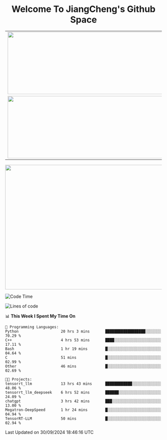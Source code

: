 <h1 align="center">Welcome To JiangCheng's Github Space</h1>

<table align="center" frame="void" rules="none" >
  <tr>
    <td>
      <div align="center"> <img height="200px" width="500px"  src="https://github-readme-stats.vercel.app/api?username=thisjiang&hide_title=true&hide_border=true&layout=compact&show_icons=trueline_height=21&text_color=000&icon_color=000&bg_color=0,ea6161,ffc64d,fffc4d,52fa5a&theme=graywhite" /> </div>
    </td>
    <td>
      <div align="center"> <img height="200px" width="500px" src="https://github-readme-stats.vercel.app/api/top-langs/?username=thisjiang&hide_title=true&hide_border=true&layout=compact&langs_count=6&text_color=000&icon_color=fff&bg_color=0,52fa5a,4dfcff,c64dff&theme=graywhite" /> </div>
    </td>
  </tr>
  <tr>
    <td>
      <div align="center"> <img height="200px" width="500px" src="https://github-readme-streak-stats.herokuapp.com/?user=thisjiang&hide_title=true&hide_border=true&layout=compact&langs_count=6" /> </div>
    </td>
    <td>
      <div align="center"> 
      <a href="https://github.com/" target="_blank"><img style="margin: 10px" src="https://profilinator.rishav.dev/skills-assets/git-scm-icon.svg" alt="Git" height="50" /></a>  
      <a href="https://www.linux.org/" target="_blank"><img style="margin: 10px" src="https://profilinator.rishav.dev/skills-assets/linux-original.svg" alt="Linux" height="50" /></a>  
      <a href="https://www.gnu.org/software/bash/" target="_blank"><img style="margin: 10px" src="https://profilinator.rishav.dev/skills-assets/gnu_bash-icon.svg" alt="Bash" height="50" /></a>  
      </div>
    </td>
  </tr>
</table>

<div align="center"> <img height="400px" width="1000px" src="https://github-readme-activity-graph.cyclic.app/graph?username=thisjiang&theme=react&hide_title=true&hide_border=true&layout=compact&langs_count=6" /> </div></td>

<!--START_SECTION:waka-->
![Code Time](http://img.shields.io/badge/Code%20Time-1%2C789%20hrs%2044%20mins-blue)

![Lines of code](https://img.shields.io/badge/From%20Hello%20World%20I%27ve%20Written-218.2%20thousand%20lines%20of%20code-blue)

📊 **This Week I Spent My Time On** 

```text
💬 Programming Languages: 
Python                   20 hrs 3 mins       ██████████████████░░░░░░░   70.29 % 
C++                      4 hrs 53 mins       ████░░░░░░░░░░░░░░░░░░░░░   17.11 % 
Bash                     1 hr 19 mins        █░░░░░░░░░░░░░░░░░░░░░░░░   04.64 % 
C                        51 mins             █░░░░░░░░░░░░░░░░░░░░░░░░   02.99 % 
Other                    46 mins             █░░░░░░░░░░░░░░░░░░░░░░░░   02.69 % 

🐱‍💻 Projects: 
tensorrt_llm             13 hrs 43 mins      ████████████░░░░░░░░░░░░░   48.06 % 
tensorrt_llm_deepseek    6 hrs 52 mins       ██████░░░░░░░░░░░░░░░░░░░   24.09 % 
chatgpt                  3 hrs 42 mins       ███░░░░░░░░░░░░░░░░░░░░░░   13.00 % 
Megatron-DeepSpeed       1 hr 24 mins        █░░░░░░░░░░░░░░░░░░░░░░░░   04.94 % 
TensorRT-LLM             50 mins             █░░░░░░░░░░░░░░░░░░░░░░░░   02.94 % 
```


 Last Updated on 30/09/2024 18:46:16 UTC
<!--END_SECTION:waka-->
